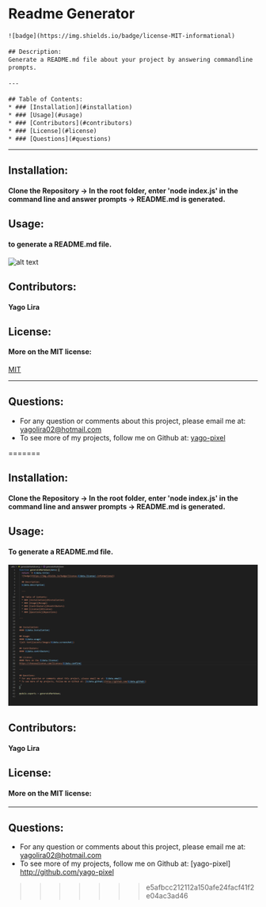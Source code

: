 # Readme Generator
    ![badge](https://img.shields.io/badge/license-MIT-informational)
  
    ## Description:
    Generate a README.md file about your project by answering commandline prompts.
  
    ---
  
    ## Table of Contents:
    * ### [Installation](#installation)
    * ### [Usage](#usage)
    * ### [Contributors](#contributors)
    * ### [License](#license)
    * ### [Questions](#questions)
  
  ---
  
    
  ## Installation:
  #### Clone the Repository -> In the root folder, enter 'node index.js' in the command line and answer prompts -> README.md is generated.
  
  ## Usage:
  #### to generate a README.md file.
  ![alt text](images/screenshot.PNG)
  
  ## Contributors:
  #### Yago Lira
  
  ## License:
  #### More on the MIT license:
  [MIT](https://opensource.org/licenses/MIT)
  
  ---
  
  ## Questions:
  * For any question or comments about this project, please email me at: yagolira02@hotmail.com
  * To see more of my projects, follow me on Github at: [yago-pixel](http://github.com/yago-pixel)
  
=======
## Installation:
#### Clone the Repository -> In the root folder, enter 'node index.js' in the command line and answer prompts -> README.md is generated.

## Usage:
#### To generate a README.md file.
![alt text](screenshot.PNG)


## Contributors:
#### Yago Lira

## License:
#### More on the MIT license:

---

## Questions:
* For any question or comments about this project, please email me at: yagolira02@hotmail.com
* To see more of my projects, follow me on Github at: [yago-pixel] http://github.com/yago-pixel
>>>>>>> e5afbcc212112a150afe24facf41f2e04ac3ad46
